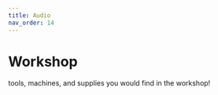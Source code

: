 ```yaml
---
title: Audio
nav_order: 14
---
```

# Workshop

tools, machines, and supplies you would find in the workshop!
